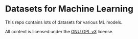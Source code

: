 # Datasets for Machine Learning
This repo contains lots of datasets for various ML models.

All content is licensed under the [GNU GPL v3](LICENSE) license.
